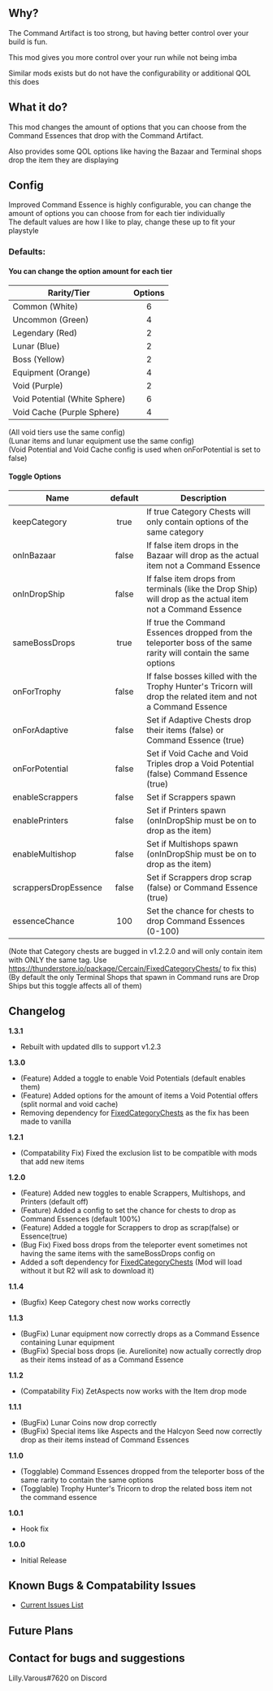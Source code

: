 ## Why?

The Command Artifact is too strong, but having better control over your build is fun.

This mod gives you more control over your run while not being imba

Similar mods exists but do not have the configurability or additional QOL this does

## What it do?

This mod changes the amount of options that you can choose from the Command Essences that drop with the Command Artifact.

Also provides some QOL options like having the Bazaar and Terminal shops drop the item they are displaying


## Config

Improved Command Essence is highly configurable, you can change the amount of options you can choose from for each tier individually <br/>
The default values are how I like to play, change these up to fit your playstyle

### Defaults:
#### You can change the option amount for each tier
| Rarity/Tier             |    Options      |
|----------|:-------------:|
| Common (White)   |  6 |
| Uncommon (Green) |  4  |
| Legendary (Red)  |  2 |
| Lunar (Blue)  |  2 |
| Boss (Yellow)  |  2 |
| Equipment (Orange)  |  4 |
| Void (Purple)  |  2 |
| Void Potential (White Sphere)  |  6 |
| Void Cache (Purple Sphere)  |  4 |

(All void tiers use the same config)<br />
(Lunar items and lunar equipment use the same config)<br/>
(Void Potential and Void Cache config is used when onForPotential is set to false)

#### Toggle Options
| Name             |    default      | Description |
|----------|:-------------:|------------|
| keepCategory   |  true | If true Category Chests will only contain options of the same category |
| onInBazaar   |  false | If false item drops in the Bazaar will drop as the actual item not a Command Essence |
| onInDropShip |  false  | If false item drops from terminals (like the Drop Ship) will drop as the actual item not a Command Essence |
| sameBossDrops | true | If true the Command Essences dropped from the teleporter boss of the same rarity will contain the same options |
| onForTrophy | false | If false bosses killed with the Trophy Hunter's Tricorn will drop the related item and not a Command Essence |
| onForAdaptive | false | Set if Adaptive Chests drop their items (false) or Command Essence (true) |
| onForPotential | false | Set if Void Cache and Void Triples drop a Void Potential (false) Command Essence (true) |
| enableScrappers | false | Set if Scrappers spawn |
| enablePrinters | false | Set if Printers spawn (onInDropShip must be on to drop as the item) |
| enableMultishop | false | Set if Multishops spawn (onInDropShip must be on to drop as the item) |
| scrappersDropEssence | false | Set if Scrappers drop scrap (false) or Command Essence (true) |
| essenceChance | 100 | Set the chance for chests to drop Command Essences (0-100) |

(Note that Category chests are bugged in v1.2.2.0 and will only contain item with ONLY the same tag. Use https://thunderstore.io/package/Cercain/FixedCategoryChests/ to fix this)<br/>
(By default the only Terminal Shops that spawn in Command runs are Drop Ships but this toggle affects all of them)


## Changelog

**1.3.1**

* Rebuilt with updated dlls to support v1.2.3

**1.3.0**

* (Feature) Added a toggle to enable Void Potentials (default enables them)
* (Feature) Added options for the amount of items a Void Potential offers (split normal and void cache)
* Removing dependency for [FixedCategoryChests](https://thunderstore.io/package/Cercain/FixedCategoryChests/) as the fix has been made to vanilla

**1.2.1**

* (Compatability Fix) Fixed the exclusion list to be compatible with mods that add new items

**1.2.0**

* (Feature) Added new toggles to enable Scrappers, Multishops, and Printers (default off)
* (Feature) Added a config to set the chance for chests to drop as Command Essences (default 100%)
* (Feature) Added a toggle for Scrappers to drop as scrap(false) or Essence(true)
* (Bug Fix) Fixed boss drops from the teleporter event sometimes not having the same items with the sameBossDrops config on
* Added a soft dependency for [FixedCategoryChests](https://thunderstore.io/package/Cercain/FixedCategoryChests/) (Mod will load without it but R2 will ask to download it)

**1.1.4**

* (Bugfix) Keep Category chest now works correctly

**1.1.3**

* (BugFix) Lunar equipment now correctly drops as a Command Essence containing Lunar equipment
* (BugFix) Special boss drops (ie. Aurelionite) now actually correctly drop as their items instead of as a Command Essence

**1.1.2**

* (Compatability Fix) ZetAspects now works with the Item drop mode

**1.1.1**

* (BugFix) Lunar Coins now drop correctly
* (BugFix) Special items like Aspects and the Halcyon Seed now correctly drop as their items instead of Command Essences

**1.1.0**

* (Togglable) Command Essences dropped from the teleporter boss of the same rarity to contain the same options
* (Togglable) Trophy Hunter's Tricorn to drop the related boss item not the command essence

**1.0.1**

* Hook fix

**1.0.0**

* Initial Release

## Known Bugs & Compatability Issues

* [Current Issues List](https://github.com/Cercain/ImprovedCommandEssence/issues)

## Future Plans


## Contact for bugs and suggestions

Lilly.Varous#7620 on Discord